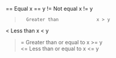 ==	    Equal	                 x == y	
!=	    Not equal	             x != y	
>	    Greater than	          x > y	
<	    Less than	                x < y	
>=	    Greater than or equal to	x >= y	
<=	    Less than or equal to       x <= y
